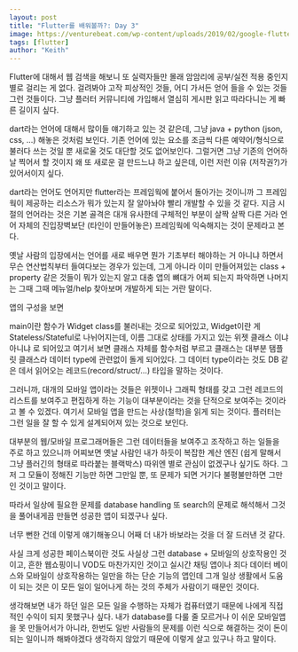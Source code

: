 ```yaml
---
layout: post
title: "Flutter를 배워볼까?: Day 3"
image: https://venturebeat.com/wp-content/uploads/2019/02/google-flutter-logo-white.png?w=578&strip=all
tags: [flutter]
author: "Keith"
---
```


Flutter에 대해서 웹 검색을 해보니 또 실력자들만 몰래 암암리에 공부/실전 적용 중인지 별로 걸리는 게 없다. 걸려봐야 고작 피상적인 것들, 어디 가서든 얻어 들을 수 있는 것들 그런 것들이다. 그냥 플러터 커뮤니티에 가입해서 열심히 게시판 읽고 따라다니는 게 빠른 길이지 싶다.

dart라는 언어에 대해서 많이들 얘기하고 있는 것 같은데, 그냥 java + python (json, css, ...) 해놓은 것처럼 보인다. 기존 언어에 있는 요소를 조금씩 다른 예약어/형식으로 불러다 쓰는 것일 뿐 새로울 것도 대단할 것도 없어보인다. 그럴거면 그냥 기존의 언어하날 찍어서 할 것이지 왜 또 새로운 걸 만드느냐 하고 싶은데, 이런 저런 이유 (저작권?)가 있어서이지 싶다. 

dart라는 언어도 언어지만 flutter라는 프레임웍에 붙어서 돌아가는 것이니까 그 프레임웍이 제공하는 리소스가 뭐가 있는지 잘 알아놔야 빨리 개발할 수 있을 것 같다. 지금 시절의 언어라는 것은 기본 골격은 대개 유사한데 구체적인 부분이 살짝 살짝 다른 거라 언어 자체의 진입장벽보단 (타인이 만들어놓은) 프레임웍에 익숙해지는 것이 문제라고 본다.

옛날 사람의 입장에서는 언어를 새로 배우면 뭔가 기초부터 해야하는 거 아니냐 하면서 무슨 연산법칙부터 들여다보는 경우가 있는데, 그게 아니라 이미 만들어져있는 class + property 같은 것들이 뭐가 있는지 알고 대충 앱의 뼈대가 어찌 되는지 파악하면 나머지는 그때 그때 메뉴얼/help 찾아보며 개발하게 되는 거란 말이다.

앱의 구성을 보면 

main이란 함수가 Widget class를 불러내는 것으로 되어있고, Widget이란 게 Stateless/Stateful로 나뉘어지는데, 이름 그대로 상태를 가지고 있는 위젯 클래스 이냐 아니냐 로 되어있고 여기서 보면 클래스 자체를 함수처럼 부르고 클래스는 대부분 탬플릿 클래스라 데이터 type에 관련없이 돌게 되어있다. 그 데이터 type이라는 것도 DB 같은 데서 읽어오는 레코드(record/struct/...) 타입을 말하는 것이다. 

그러니까, 대개의 모바일 앱이라는 것들은 위젯이나 그래픽 형태를 갖고 그런 레코드의 리스트를 보여주고 편집하게 하는 기능이 대부분이라는 것을 단적으로 보여주는 것이라고 볼 수 있겠다. 여기서 모바일 앱을 만드는 사상(철학)을 읽게 되는 것이다. 플러터는 그런 일을 잘 할 수 있게 설계되어져 있는 것으로 보인다. 

대부분의 웹/모바일 프로그래머들은 그런 데이터들을 보여주고 조작하고 하는 일들을 주로 하고 있으니까 어찌보면 옛날 사람인 내가 하듯이 복잡한 계산 엔진 (쉽게 말해서 그냥 플러긴의 형태로 따라붙는 블랙박스) 따위엔 별로 관심이 없겠구나 싶기도 하다. 그저 그 모듈이 정해진 기능만 하면 그만일 뿐, 또 문제가 되면 거기다 불평불만하면 그만인 것이고 말이다. 

따라서 일상에 필요한 문제를 database handling 또 search의 문제로 해석해서 그것을 풀어내게끔 만들면 성공한 앱이 되겠구나 싶다. 

너무 뻔한 건데 이렇게 얘기해놓으니 어째 더 내가 바보라는 것을 더 잘 드러낸 것 같다. 

사실 크게 성공한 페이스북이란 것도 사실상 그런 database + 모바일의 상호작용인 것이고, 흔한 웹쇼핑이니 VOD도 마찬가지인 것이고 실시간 채팅 앱이나 죄다 데이터 베이스와 모바일이 상호작용하는 일만을 하는 단순 기능의 앱인데 그개 일상 생활에서 도움이 되는 것은 이 모든 일이 일어나게 하는 것의 주체가 사람이기 때문인 것이다. 

생각해보면 내가 하던 일은 모든 일을 수행하는 자체가 컴퓨터였기 때문에 나에게 직접적인 수익이 되지 못했구나 싶다. 내가 database를 다룰 줄 모르거나 이 쉬운 모바일앱을 못 만들어서가 아니라, 한번도 일반 사람들의 문제를 이런 식으로 해결하는 것이 돈이 되는 일이니까 해봐야겠다 생각하지 않았기 때문에 이렇게 살고 있구나 하고 말이다.

